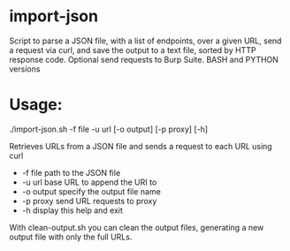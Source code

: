 # import-json

Script to parse a JSON file, with a list of endpoints, over a given URL, send a request via curl, and save the output to a text file, sorted by HTTP response code. Optional send requests to Burp Suite. BASH and PYTHON versions

# Usage: 

./import-json.sh -f file -u url [-o output] [-p proxy] [-h]

Retrieves URLs from a JSON file and sends a request to each URL using curl

* -f file         path to the JSON file
* -u url          base URL to append the URI to
* -o output       specify the output file name
* -p proxy        send URL requests to proxy
* -h              display this help and exit

With clean-output.sh you can clean the output files, generating a new output file with only the full URLs.
